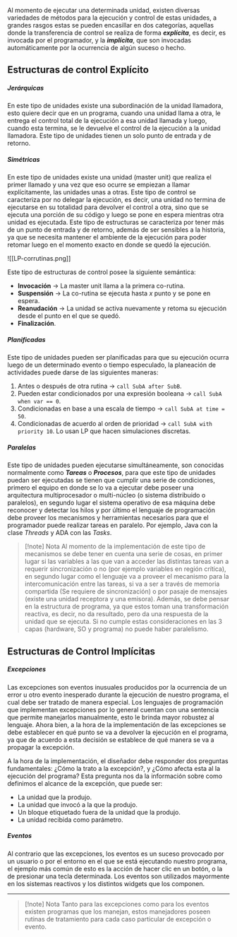Al momento de ejecutar una determinada unidad, existen diversas variedades de métodos para la ejecución y control de estas unidades, a grandes rasgos estas se pueden encasillar en dos categorías, aquellas donde la transferencia de control se realiza de forma ***explícita***, es decir, es invocada por el programador, y la ***implícita***, que son invocadas automáticamente por la ocurrencia de algún suceso o hecho.

## Estructuras de control Explícito

##### Jerárquicas

En este tipo de unidades existe una subordinación de la unidad llamadora, esto quiere decir que en un programa, cuando una unidad llama a otra, le entrega el control total de la ejecución a esa unidad llamada y luego, cuando esta termina, se le devuelve el control de la ejecución a la unidad llamadora. Este tipo de unidades tienen un solo punto de entrada y de retorno.

##### Simétricas

En este tipo de unidades existe una unidad (master unit) que realiza el primer llamado y una vez que eso ocurre se empiezan a llamar explícitamente, las unidades unas a otras. Este tipo de control se caracteriza por no delegar la ejecución, es decir, una unidad no termina de ejecutarse en su totalidad para devolver el control a otra, sino que se ejecuta una porción de su código y luego se pone en espera mientras otra unidad es ejecutada. Este tipo de estructuras se caracteriza por tener más de un punto de entrada y de retorno, además de ser sensibles a la historia, ya que se necesita mantener el ambiente de la ejecución para poder retomar luego en el momento exacto en donde se quedó la ejecución.

![[LP-corrutinas.png]]

Este tipo de estructuras de control posee la siguiente semántica:
- **Invocación** -> La master unit llama a la primera co-rutina.
- **Suspensión** -> La co-rutina se ejecuta hasta *x* punto y se pone en espera.
- **Reanudación** -> La unidad se activa nuevamente y retoma su ejecución desde el punto en el que se quedó.
- **Finalización**.
##### Planificadas

Este tipo de unidades pueden ser planificadas para que su ejecución ocurra luego de un determinado evento o tiempo especulado, la planeación de actividades puede darse de las siguientes maneras:

1. Antes o después de otra rutina -> ```call SubA after SubB```.
2. Pueden estar condicionados por una expresión booleana -> ```call SubA when var == 0```.
3. Condicionadas en base a una escala de tiempo -> ```call SubA at time = 50```.
4. Condicionadas de acuerdo al orden de prioridad -> ```call SubA with priority 10```.
Lo usan LP que hacen simulaciones discretas.
##### Paralelas

Este tipo de unidades pueden ejecutarse simultáneamente, son conocidas normalmente como ***Tareas*** o ***Procesos***, para que este tipo de unidades puedan ser ejecutadas se tienen que cumplir una serie de condiciones, primero el equipo en donde se lo va a ejecutar debe poseer una arquitectura multiprocesador o multi-núcleo (o sistema distribuido o paralelos), en segundo lugar el sistema operativo de esa máquina debe reconocer y detectar los hilos y por último el lenguaje de programación debe proveer los mecanismos y herramientas necesarios para que el programador puede realizar tareas en paralelo. Por ejemplo, Java con la clase *Threads* y ADA con las *Tasks*.

>[!note] Nota
>Al momento de la implementación de este tipo de mecanismos se debe tener en cuenta una serie de cosas, en primer lugar si las variables a las que van a acceder las distintas tareas van a requerir sincronización o no (por ejemplo variables en región crítica), en segundo lugar como el lenguaje va a proveer el mecanismo para la intercomunicación entre las tareas, si va a ser a través de memoria compartida (Se requiere de sincronización) o por pasaje de mensajes (existe una unidad receptora y una emisora). Además, se debe pensar en la estructura de programa, ya que estos toman una transformación reactiva, es decir, no da resultado, pero da una respuesta de la unidad que se ejecuta.
>Si no cumple estas consideraciones en las 3 capas (hardware, SO y programa) no puede haber paralelismo.

## Estructuras de Control Implícitas

##### Excepciones

Las excepciones son eventos inusuales producidos por la ocurrencia de un error u otro evento inesperado durante la ejecución de nuestro programa, el cual debe ser tratado de manera especial. Los lenguajes de programación que implementan excepciones por lo general cuentan con una sentencia que permite manejarlos manualmente, esto le brinda mayor robustez al lenguaje.
Ahora bien, a la hora de la implementación de las excepciones se debe establecer en qué punto se va a devolver la ejecución en el programa, ya que de acuerdo a esta decisión se establece de qué manera se va a propagar la excepción.

A la hora de la implementación, el diseñador debe responder dos preguntas fundamentales: ¿Cómo la trato a la excepción?, y ¿Cómo afecta esta al la ejecución del programa? Esta pregunta nos da la información sobre como definimos el alcance de la excepción, que puede ser:
- La unidad que la produjo.
- La unidad que invocó a la que la produjo.
- Un bloque etiquetado fuera de la unidad que la produjo. 
- La unidad recibida como parámetro.
##### Eventos

Al contrario que las excepciones, los eventos es un suceso provocado por un usuario o por el entorno en el que se está ejecutando nuestro programa, el ejemplo más común de esto es la acción de hacer clic en un botón, o la de presionar una tecla determinada. Los eventos son utilizados mayormente en los sistemas reactivos y los distintos widgets que los componen.

---

>[!note] Nota
>Tanto para las excepciones como para los eventos existen programas que los manejan, estos manejadores poseen rutinas de tratamiento para cada caso particular de excepción o evento.
